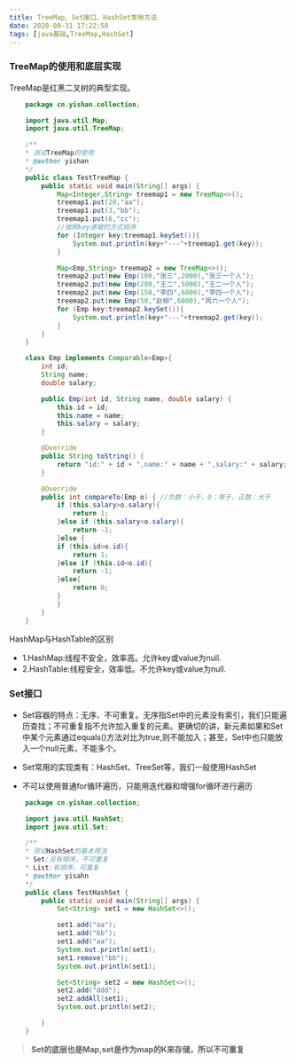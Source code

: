 ```yaml
---
title: TreeMap、Set接口、HashSet常用方法
date: 2020-08-31 17:22:50
tags: [java基础,TreeMap,HashSet]
---
```


### TreeMap的使用和底层实现
<!--more-->
TreeMap是红黑二叉树的典型实现。

```java
    package cn.yishan.collection;

    import java.util.Map;
    import java.util.TreeMap;

    /**
    * 测试TreeMap的使用
    * @author yishan
    */
    public class TestTreeMap {
        public static void main(String[] args) {
            Map<Integer,String> treemap1 = new TreeMap<>();
            treemap1.put(20,"aa");
            treemap1.put(3,"bb");
            treemap1.put(6,"cc");
            //按照key递增的方式排序
            for (Integer key:treemap1.keySet()){
                System.out.println(key+"---"+treemap1.get(key));
            }

            Map<Emp,String> treemap2 = new TreeMap<>();
            treemap2.put(new Emp(100,"张三",2000),"张三一个人");
            treemap2.put(new Emp(200,"王二",5000),"王二一个人");
            treemap2.put(new Emp(150,"李四",6000),"李四一个人");
            treemap2.put(new Emp(50,"赵柳",6000),"周六一个人");
            for (Emp key:treemap2.keySet()){
                System.out.println(key+"---"+treemap2.get(key));
            }
        }
    }

    class Emp implements Comparable<Emp>{
        int id;
        String name;
        double salary;

        public Emp(int id, String name, double salary) {
            this.id = id;
            this.name = name;
            this.salary = salary;
        }

        @Override
        public String toString() {
            return "id:" + id + ",name:" + name + ",salary:" + salary;
        }

        @Override
        public int compareTo(Emp o) { //负数：小于，0：等于，正数：大于
            if (this.salary>o.salary){
                return 1;
            }else if (this.salary<o.salary){
                return -1;
            }else {
            if (this.id>o.id){
                return 1;
            }else if (this.id<o.id){
                return -1;
            }else{
                return 0;
            }
            }
        }
    }
```

HashMap与HashTable的区别
- 1.HashMap:线程不安全，效率高。允许key或value为null.
- 2.HashTable:线程安全，效率低。不允许key或value为null.
### Set接口

- Set容器的特点：无序、不可重复。无序指Set中的元素没有索引，我们只能遍历查找；不可重复指不允许加入重复的元素。更确切的讲，新元素如果和Set中某个元素通过equals()方法对比为true,则不能加入；甚至，Set中也只能放入一个null元素，不能多个。

- Set常用的实现类有：HashSet、TreeSet等，我们一般使用HashSet
- 不可以使用普通for循环遍历，只能用迭代器和增强for循环进行遍历

```java
    package cn.yishan.collection;

    import java.util.HashSet;
    import java.util.Set;

    /**
    * 测试HashSet的基本用法
    * Set:没有顺序，不可重复
    * List:有顺序，可重复
    * @author yisahn
    */
    public class TestHashSet {
        public static void main(String[] args) {
            Set<String> set1 = new HashSet<>();

            set1.add("aa");
            set1.add("bb");
            set1.add("aa");
            System.out.println(set1);
            set1.remove("bb");
            System.out.println(set1);

            Set<String> set2 = new HashSet<>();
            set2.add("ddd");
            set2.addAll(set1);
            System.out.println(set2);

        }
    }
```

> **Set的底层也是Map,set是作为map的K来存储，所以不可重复**